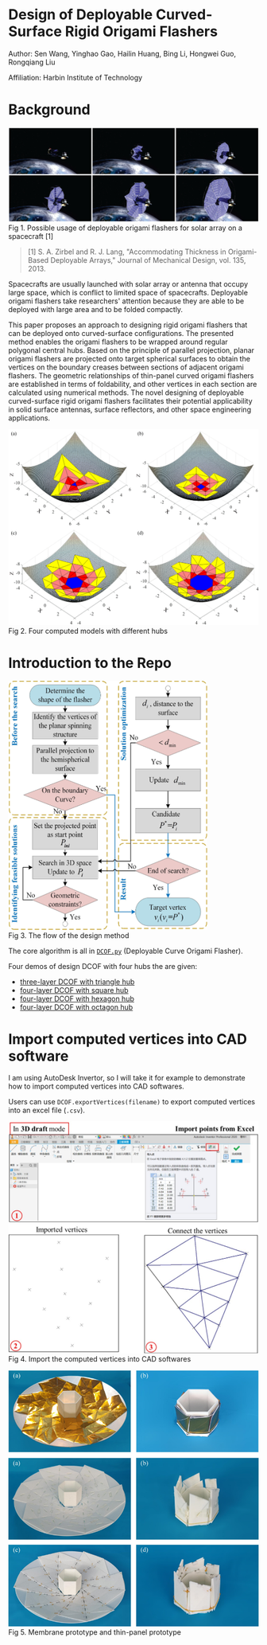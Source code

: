 # Design of Deployable Curved-Surface Rigid Origami Flashers

Author: Sen Wang, Yinghao Gao, Hailin Huang, Bing Li, Hongwei Guo, Rongqiang Liu

Affiliation: Harbin Institute of Technology

# Background

![](figures/flasher_CG.png)
Fig 1. Possible usage of deployable origami flashers for solar array on a spacecraft [1]

> [1]	S. A. Zirbel and R. J. Lang, "Accommodating Thickness in Origami-Based Deployable Arrays," Journal of Mechanical Design, vol. 135, 2013.

Spacecrafts are usually launched with solar array or antenna that occupy large space, which is conflict to limited space of spacecrafts.
Deployable origami flashers take researchers' attention because they are able to be deployed with large area and to be folded compactly.

This paper proposes an approach to designing rigid origami flashers that can be deployed onto curved-surface configurations. 
The presented method enables the origami flashers to be wrapped around regular polygonal central hubs. 
Based on the principle of parallel projection, planar origami flashers are projected onto target spherical surfaces to obtain the vertices on the boundary creases between sections of adjacent origami flashers. 
The geometric relationships of thin-panel curved origami flashers are established in terms of foldability, and other vertices in each section are calculated using numerical methods. 
The novel designing of deployable curved-surface rigid origami flashers facilitates their potential applicability in solid surface antennas, surface reflectors, and other space engineering applications.

![](figures/CG.png)
Fig 2. Four computed models with different hubs 



# Introduction to the Repo

<img src="figures/flow.jpg" width="400" height="500">  \
Fig 3. The flow of the design method

The core algorithm is all in [`DCOF.py`](scripts/DCOF.py) (Deployable Curve Origami Flasher).

Four demos of design DCOF with four hubs the are given:
- [three-layer DCOF with triangle hub](scripts/triangleDCOF.py)
- [four-layer DCOF with square hub](scripts/squareDCOF.py)
- [four-layer DCOF with hexagon hub](scripts/hexagonDCOF.py)
- [four-layer DCOF with octagon hub](scripts/octagonDCOF.py)


# Import computed vertices into CAD software
I am using AutoDesk Invertor, so I will take it for example to demonstrate how to import computed vertices into CAD softwares. 

Users can use `DCOF.exportVertices(filename)` to export computed vertices into an excel file (`.csv`).

![](figures/CAD.jpg)
Fig 4. Import the computed vertices into CAD softwares

![](figures/prototype.png)
Fig 5. Membrane prototype and thin-panel prototype
